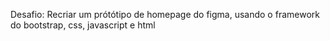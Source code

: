 Desafio:
Recriar um prótótipo de homepage do figma, usando o framework do bootstrap, css, javascript e html
